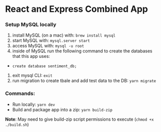 # React and Express Combined App

### Setup MySQL locally
1) install MySQL (on a mac) with: `brew install mysql`
1) start MySQL with: `mysql.server start`
1) access MySQL with: `mysql -u root`
1) inside of MySQL run the following command to create the databases that this app uses:
- `create database sentiment_db;`
1) exit mysql CLI: `exit`
1) run migration to create tbale and add test data to the DB: `yarn migrate`


### Commands:
- Run locally: `yarn dev`
- Build and package app into a zip: `yarn build-zip`

**Note**: May need to give build-zip script permissions to execute (`chmod +x ./build.sh`)

